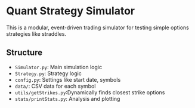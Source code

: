 # Quant Strategy Simulator

This is a modular, event-driven trading simulator for testing simple options strategies like straddles.

## Structure

- `Simulator.py`: Main simulation logic
- `Strategy.py`: Strategy logic
- `config.py`: Settings like start date, symbols
- `data/`: CSV data for each symbol
- `utils/getStrikes.py`:Dynamically finds closest strike options
- `stats/printStats.py`: Analysis and plotting
